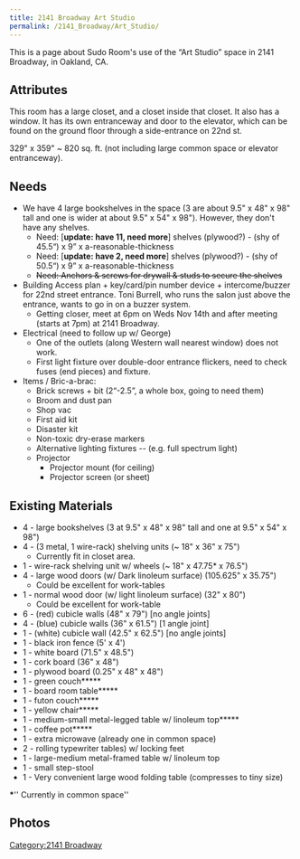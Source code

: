 ```yaml
---
title: 2141 Broadway Art Studio
permalink: /2141_Broadway/Art_Studio/
---
```


This is a page about Sudo Room's use of the “Art Studio” space in 2141 Broadway, in Oakland, CA.

Attributes
----------

This room has a large closet, and a closet inside that closet. It also has a window. It has its own entranceway and door to the elevator, which can be found on the ground floor through a side-entrance on 22nd st.

329" x 359" ~ 820 sq. ft. (not including large common space or elevator entranceway).

Needs
-----

-   We have 4 large bookshelves in the space (3 are about 9.5" x 48" x 98" tall and one is wider at about 9.5" x 54" x 98"). However, they don't have any shelves.
    -   Need: \[**update: have 11, need more**\] shelves (plywood?) - (shy of 45.5“) x 9” x a-reasonable-thickness
    -   Need: \[**update: have 2, need more**\] shelves (plywood?) - (shy of 50.5“) x 9” x a-reasonable-thickness
    -   ~~Need: Anchors & screws for drywall & studs to secure the shelves~~
-   Building Access plan + key/card/pin number device + intercome/buzzer for 22nd street entrance. Toni Burrell, who runs the salon just above the entrance, wants to go in on a buzzer system.
    -   Getting closer, meet at 6pm on Weds Nov 14th and after meeting (starts at 7pm) at 2141 Broadway.
-   Electrical (need to follow up w/ George)
    -   One of the outlets (along Western wall nearest window) does not work.
    -   First light fixture over double-door entrance flickers, need to check fuses (end pieces) and fixture.
-   Items / Bric-a-brac:
    -   Brick screws + bit (2“-2.5”, a whole box, going to need them)
    -   Broom and dust pan
    -   Shop vac
    -   First aid kit
    -   Disaster kit
    -   Non-toxic dry-erase markers
    -   Alternative lighting fixtures -- (e.g. full spectrum light)
    -   Projector
        -   Projector mount (for ceiling)
        -   Projector screen (or sheet)

Existing Materials
------------------

-   4 - large bookshelves (3 at 9.5" x 48" x 98" tall and one at 9.5" x 54" x 98")
-   4 - (3 metal, 1 wire-rack) shelving units (~ 18" x 36" x 75")
    -   Currently fit in closet area.
-   1 - wire-rack shelving unit w/ wheels (~ 18" x 47.75\* x 76.5")
-   4 - large wood doors (w/ Dark linoleum surface) (105.625" x 35.75")
    -   Could be excellent for work-tables
-   1 - normal wood door (w/ light linoleum surface) (32" x 80")
    -   Could be excellent for work-table
-   6 - (red) cubicle walls (48" x 79") \[no angle joints\]
-   4 - (blue) cubicle walls (36" x 61.5") \[1 angle joint\]
-   1 - (white) cubicle wall (42.5" x 62.5") \[no angle joints\]
-   1 - black iron fence (5' x 4')
-   1 - white board (71.5" x 48.5")
-   1 - cork board (36" x 48")
-   1 - plywood board (0.25" x 48" x 48")
-   1 - green couch**\***
-   1 - board room table**\***
-   1 - futon couch**\***
-   1 - yellow chair**\***
-   1 - medium-small metal-legged table w/ linoleum top**\***
-   1 - coffee pot**\***
-   1 - extra microwave (already one in common space)
-   2 - rolling typewriter tables) w/ locking feet
-   1 - large-medium metal-framed table w/ linoleum top
-   1 - small step-stool
-   1 - Very convenient large wood folding table (compresses to tiny size)

**\***'' Currently in common space''

Photos
------

[Category:2141 Broadway](/Category:2141_Broadway "wikilink")